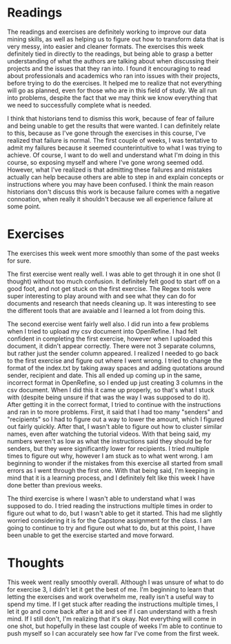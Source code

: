 # Readings 

The readings and exercises are definitely working to improve our data mining skills, as well as helping us to figure out how to transform data that is very messy, into easier and cleaner formats. The exercises this week definitely tied in directly to the readings, but being able to grasp a better understanding of what the authors are talking about when discussing their projects and the issues that they ran into. I found it encouraging to read about professionals and academics who ran into issues with their projects, before trying to do the exercises. It helped me to realize that not everything will go as planned, even for those who are in this field of study. We all run into problems, despite the fact that we may think we know everything that we need to successfully complete what is needed.

I think that historians tend to dismiss this work, because of fear of failure and being unable to get the results that were wanted. I can definitely relate to this, because as I've gone through the exercises in this course, I've realized that failure is normal. The first couple of weeks, I was tentative to admit my failures because it seemed counterintuitive to what I was trying to achieve. Of course, I want to do well and understand what I'm doing in this course, so exposing myself and where I've gone wrong seemed odd. However, what I've realized is that admitting these failures and mistakes actually can help because others are able to step in and explain concepts or instructions where you may have been confused. I think the main reason historians don't discuss this work is because failure comes with a negative connoation, when really it shouldn't because we all experience failure at some point.

# Exercises

The exercises this week went more smoothly than some of the past weeks for sure. 

The first exercise went really well. I was able to get through it in one shot (I thought) without too much confusion. It definitely felt good to start off on a good foot, and not get stuck on the first exercise. The Regex tools were super interesting to play around with and see what they can do for documents and research that needs cleaning up. It was interesting to see the different tools that are avaiable and I learned a lot from doing this.  

The second exercise went fairly well also. I did run into a few problems when I tried to upload my csv document into OpenRefine. I had felt confident in completing the first exercise, however when I uploaded this document, it didn't appear correctly. There were not 3 separate columns, but rather just the sender column appeared. I realized I needed to go back to the first exercise and figure out where I went wrong. I tried to change the format of the index.txt by taking away spaces and adding quotations around sender, recipient and date. This all ended up coming up in the same, incorrect format in OpenRefine, so I ended up just creating 3 columns in the csv document. When I did this it came up properly, so that's what I stuck with (despite being unsure if that was the way I was supposed to do it). 
After getting it in the correct format, I tried to continue with the instructions and ran in to more problems. First, it said that I had too many "senders" and "recipients" so I had to figure out a way to lower the amount, which I figured out fairly quickly. After that, I wasn't able to figure out how to cluster similar names, even after watching the tutorial videos. With that being said, my numbers weren't as low as what the instructions said they should be for senders, but they were significantly lower for recipients. I tried multiple times to figure out why, however I am stuck as to what went wrong. I am beginning to wonder if the mistakes from this exercise all started from small errors as I went through the first one. With that being said, I'm keeping in mind that it is a learning process, and I definitely felt like this week I have done better than previous weeks.  

The third exercise is where I wasn't able to understand what I was supposed to do. I tried reading the instructions multiple times in order to figure out what to do, but I wasn't able to get it started. This had me slightly worried considering it is for the Capstone assignment for the class. I am going to continue to try and figure out what to do, but at this point, I have been unable to get the exercise started and move forward.    

# Thoughts

This week went really smoothly overall. Although I was unsure of what to do for exercise 3, I didn't let it get the best of me. I'm beginning to learn that letting the exercises and work overwhelm me, really isn't a useful way to spend my time. If I get stuck after reading the instructions multiple times, I let it go and come back after a bit and see if I can understand with a fresh mind. If I still don't, I'm realizing that it's okay. Not everything will come in one shot, but hopefully in these last couple of weeks I'm able to continue to push myself so I can accurately see how far I've come from the first week. 


